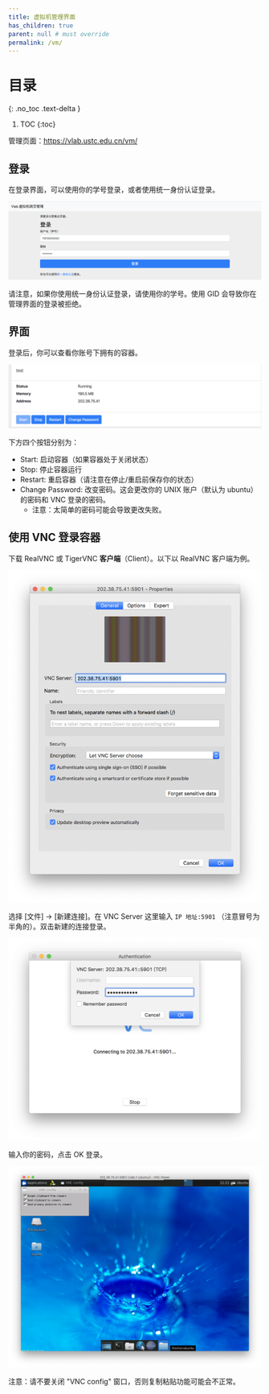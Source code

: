 ```yaml
---
title: 虚拟机管理界面
has_children: true
parent: null # must override
permalink: /vm/
---
```


# 目录
{: .no_toc .text-delta }

1. TOC
{:toc}

管理页面：<https://vlab.ustc.edu.cn/vm/>

## 登录

在登录界面，可以使用你的学号登录，或者使用统一身份认证登录。

![login](../images/1.png)

请注意，如果你使用统一身份认证登录，请使用你的学号。使用 GID 会导致你在管理界面的登录被拒绝。

## 界面

登录后，你可以查看你账号下拥有的容器。

![vms](../images/2.png)

下方四个按钮分别为：

- Start: 启动容器（如果容器处于关闭状态）
- Stop: 停止容器运行
- Restart: 重启容器（请注意在停止/重启前保存你的状态）
- Change Password: 改变密码。这会更改你的 UNIX 账户（默认为 ubuntu）的密码和 VNC 登录的密码。
  - 注意：太简单的密码可能会导致更改失败。

## 使用 VNC 登录容器

下载 RealVNC 或 TigerVNC **客户端**（Client）。以下以 RealVNC 客户端为例。

![vnc](../images/3.png)

选择 [文件] -> [新建连接]。在 VNC Server 这里输入 `IP 地址:5901` （注意冒号为半角的）。双击新建的连接登录。

![login](../images/4.png)

输入你的密码，点击 OK 登录。

![final](../images/5.png)

注意：请不要关闭 "VNC config" 窗口，否则复制粘贴功能可能会不正常。
